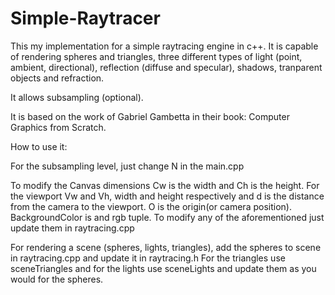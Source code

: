 # Simple-Raytracer
This my implementation for a simple raytracing engine in c++. It is capable of rendering spheres and triangles, three different types of light (point, ambient, directional), reflection (diffuse and specular), shadows, tranparent objects and refraction.

It allows subsampling (optional).

It is based on the work of Gabriel Gambetta in their book: Computer Graphics from Scratch.

How to use it:

For the subsampling level, just change N in the main.cpp

To modify the Canvas dimensions Cw is the width and Ch is the height.
For the viewport Vw and Vh, width and height respectively and d is the distance from the camera to the viewport.
O is the origin(or camera position).
BackgroundColor is and rgb tuple.
To modify any of the aforementioned just update them in raytracing.cpp

For rendering a scene (spheres, lights, triangles), add the spheres to scene in raytracing.cpp and update it in raytracing.h
For the triangles use sceneTriangles and for the lights use sceneLights and update them as you would for the spheres.
